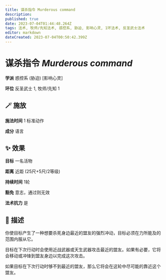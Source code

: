 ```yaml
---
title: 谋杀指令 Murderous command
description: 
published: true
date: 2023-07-04T01:44:48.264Z
tags: 法术, 牧师/先知法术, 惑控系, 胁迫, 影响心灵, 1环法术, 反圣武士法术
editor: markdown
dateCreated: 2023-07-04T00:50:42.399Z
---
```


# **谋杀指令** *Murderous command*

**学派** 惑控系 (胁迫) \[影响心灵\] 

**环位** 反圣武士 1, 牧师/先知 1

## 🪄 施放

**施法时间** 1 标准动作

**成分** 语言

## ✨ 效果 

**目标** 一名活物 

**距离** 近距 (25尺+5尺/2等级)  

**持续时间** 1轮 

**豁免** 意志，通过则无效

**法术抗力** 是

## 📖 描述

你使目标产生了一种想要杀死身边最近的盟友的强烈冲动，目标必须在力所能及的范围内服从它。

目标在下次行动时会使用近战武器或天生武器攻击最近的盟友。如果有必要，它将会移动或冲锋到盟友身边以完成这次攻击。

如果目标在下次行动时够不到最近的盟友，那么它将会在这轮中尽可能的靠近这个盟友。
    